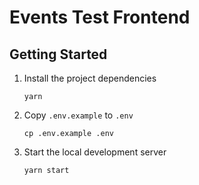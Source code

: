 # Events Test Frontend

## Getting Started

1.  Install the project dependencies

        yarn

2.  Copy `.env.example` to `.env`

        cp .env.example .env

3.  Start the local development server

        yarn start
